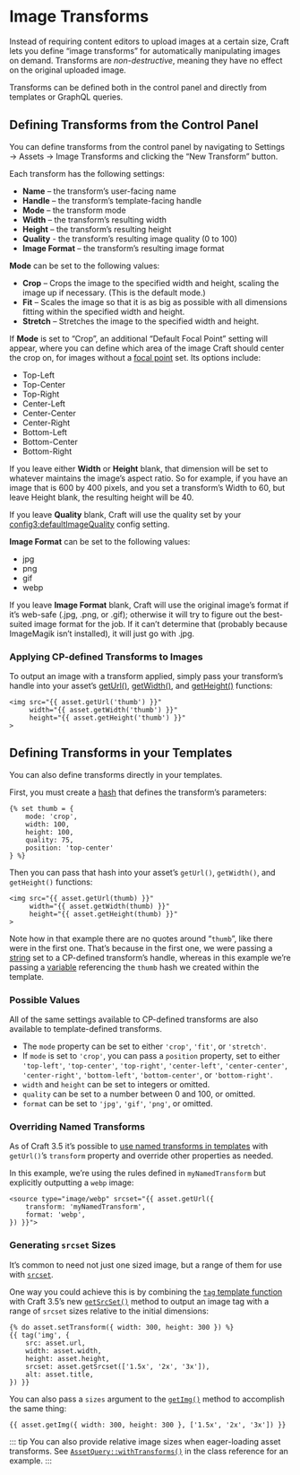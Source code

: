 # Image Transforms

Instead of requiring content editors to upload images at a certain size, Craft lets you define “image transforms” for automatically manipulating images on demand. Transforms are _non-destructive_, meaning they have no effect on the original uploaded image.

Transforms can be defined both in the control panel and directly from templates or GraphQL queries.

## Defining Transforms from the Control Panel

You can define transforms from the control panel by navigating to Settings → Assets → Image Transforms and clicking the “New Transform” button.

Each transform has the following settings:

- **Name** – the transform’s user-facing name
- **Handle** – the transform’s template-facing handle
- **Mode** – the transform mode
- **Width** – the transform’s resulting width
- **Height** – the transform’s resulting height
- **Quality** - the transform’s resulting image quality (0 to 100)
- **Image Format** – the transform’s resulting image format

**Mode** can be set to the following values:

- **Crop** – Crops the image to the specified width and height, scaling the image up if necessary. (This is the default mode.)
- **Fit**  – Scales the image so that it is as big as possible with all dimensions fitting within the specified width and height.
- **Stretch** – Stretches the image to the specified width and height.

If **Mode** is set to “Crop”, an additional “Default Focal Point” setting will appear, where you can define which area of the image Craft should center the crop on, for images without a [focal point](assets.md#focal-points) set. Its options include:

- Top-Left
- Top-Center
- Top-Right
- Center-Left
- Center-Center
- Center-Right
- Bottom-Left
- Bottom-Center
- Bottom-Right

If you leave either **Width** or **Height** blank, that dimension will be set to whatever maintains the image’s aspect ratio. So for example, if you have an image that is 600 by 400 pixels, and you set a transform’s Width to 60, but leave Height blank, the resulting height will be 40.

If you leave **Quality** blank, Craft will use the quality set by your <config3:defaultImageQuality> config setting.

**Image Format** can be set to the following values:

- jpg
- png
- gif
- webp

If you leave **Image Format** blank, Craft will use the original image’s format if it’s web-safe (.jpg, .png, or .gif); otherwise it will try to figure out the best-suited image format for the job. If it can’t determine that (probably because ImageMagik isn’t installed), it will just go with .jpg.

### Applying CP-defined Transforms to Images

To output an image with a transform applied, simply pass your transform’s handle into your asset’s [getUrl()](craft3:craft\elements\Asset::getUrl()), [getWidth()](craft3:craft\elements\Asset::getWidth()), and [getHeight()](craft3:craft\elements\Asset::getHeight()) functions:

```twig
<img src="{{ asset.getUrl('thumb') }}"
     width="{{ asset.getWidth('thumb') }}"
     height="{{ asset.getHeight('thumb') }}"
>
```

## Defining Transforms in your Templates

You can also define transforms directly in your templates.

First, you must create a [hash](dev/twig-primer.md#hashes) that defines the transform’s parameters:

```twig
{% set thumb = {
    mode: 'crop',
    width: 100,
    height: 100,
    quality: 75,
    position: 'top-center'
} %}
```

Then you can pass that hash into your asset’s `getUrl()`, `getWidth()`, and `getHeight()` functions:

```twig
<img src="{{ asset.getUrl(thumb) }}"
     width="{{ asset.getWidth(thumb) }}"
     height="{{ asset.getHeight(thumb) }}"
>
```

Note how in that example there are no quotes around “`thumb`”, like there were in the first one. That’s because in the first one, we were passing a [string](dev/twig-primer.md#strings) set to a CP-defined transform’s handle, whereas in this example we’re passing a [variable](dev/twig-primer.md#variables) referencing the `thumb` hash we created within the template.

### Possible Values

All of the same settings available to CP-defined transforms are also available to template-defined transforms.

- The `mode` property can be set to either `'crop'`, `'fit'`, or `'stretch'`.
- If `mode` is set to `'crop'`, you can pass a `position` property, set to either `'top-left'`, `'top-center'`, `'top-right'`, `'center-left'`, `'center-center'`, `'center-right'`, `'bottom-left'`, `'bottom-center'`, or `'bottom-right'`.
- `width` and `height` can be set to integers or omitted.
- `quality` can be set to a number between 0 and 100, or omitted.
- `format` can be set to `'jpg'`, `'gif'`, `'png'`, or omitted.

### Overriding Named Transforms

As of Craft 3.5 it’s possible to [use named transforms in templates](#applying-cp-defined-transforms-to-images) with `getUrl()`’s `transform` property and override other properties as needed.

In this example, we’re using the rules defined in `myNamedTransform` but explicitly outputting a `webp` image:

```twig
<source type="image/webp" srcset="{{ asset.getUrl({
    transform: 'myNamedTransform',
    format: 'webp',
}) }}">
```

### Generating `srcset` Sizes

It’s common to need not just one sized image, but a range of them for use with [`srcset`](https://www.w3schools.com/tags/att_source_srcset.asp).

One way you could achieve this is by combining the [`tag` template function](dev/functions.md#tag) with Craft 3.5’s new [`getSrcSet()`](craft3:craft\elements\Asset::getSrcSet()) method to output an image tag with a range of `srcset` sizes relative to the initial dimensions:

```twig
{% do asset.setTransform({ width: 300, height: 300 }) %}
{{ tag('img', {
    src: asset.url,
    width: asset.width,
    height: asset.height,
    srcset: asset.getSrcset(['1.5x', '2x', '3x']),
    alt: asset.title,
}) }}
```

You can also pass a `sizes` argument to the [`getImg()`](craft3:craft\elements\Asset::getImg()) method to accomplish the same thing:

```twig
{{ asset.getImg({ width: 300, height: 300 }, ['1.5x', '2x', '3x']) }}
```

::: tip
You can also provide relative image sizes when eager-loading asset transforms. See [`AssetQuery::withTransforms()`](craft3:craft\elements\db\AssetQuery::withTransforms()) in the class reference for an example.
:::
